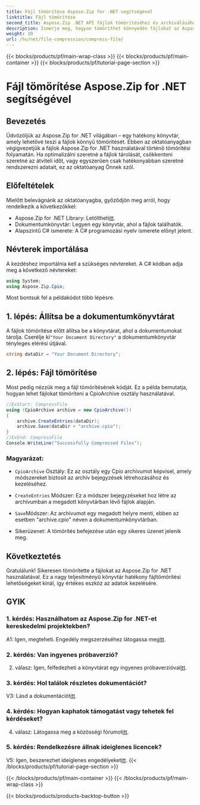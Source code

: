```yaml
---
title: Fájl tömörítése Aspose.Zip for .NET segítségével
linktitle: Fájl tömörítése
second_title: Aspose.Zip .NET API fájlok tömörítéséhez és archiválásához
description: Ismerje meg, hogyan tömöríthet könnyedén fájlokat az Aspose.Zip for .NET segítségével. Kövesse lépésenkénti oktatóanyagunkat a hatékony fájlkezelés érdekében.
weight: 10
url: /hu/net/file-compression/compress-file/
---
```


{{< blocks/products/pf/main-wrap-class >}}
{{< blocks/products/pf/main-container >}}
{{< blocks/products/pf/tutorial-page-section >}}

# Fájl tömörítése Aspose.Zip for .NET segítségével

## Bevezetés

Üdvözöljük az Aspose.Zip for .NET világában – egy hatékony könyvtár, amely lehetővé teszi a fájlok könnyű tömörítését. Ebben az oktatóanyagban végigvezetjük a fájlok Aspose.Zip for .NET használatával történő tömörítési folyamatán. Ha optimalizálni szeretné a fájlok tárolását, csökkenteni szeretné az átviteli időt, vagy egyszerűen csak hatékonyabban szeretné rendszerezni adatait, ez az oktatóanyag Önnek szól.

## Előfeltételek

Mielőtt belevágnánk az oktatóanyagba, győződjön meg arról, hogy rendelkezik a következőkkel:

-  Aspose.Zip for .NET Library: Letöltheti[itt](https://releases.aspose.com/zip/net/).
- Dokumentumkönyvtár: Legyen egy könyvtár, ahol a fájlok találhatók.
- Alapszintű C# ismerete: A C# programozási nyelv ismerete előnyt jelent.

## Névterek importálása

A kezdéshez importálnia kell a szükséges névtereket. A C# kódban adja meg a következő névtereket:

```csharp
using System;
using Aspose.Zip.Cpio;
```

Most bontsuk fel a példakódot több lépésre.

## 1. lépés: Állítsa be a dokumentumkönyvtárat

 A fájlok tömörítése előtt állítsa be a könyvtárat, ahol a dokumentumokat tárolja. Cserélje ki`"Your Document Directory"` a dokumentumkönyvtár tényleges elérési útjával.

```csharp
string dataDir = "Your Document Directory";
```

## 2. lépés: Fájl tömörítése

Most pedig nézzük meg a fájl tömörítésének kódját. Ez a példa bemutatja, hogyan lehet fájlokat tömöríteni a CpioArchive osztály használatával.

```csharp
//ExStart: CompressFile
using (CpioArchive archive = new CpioArchive())
{
    archive.CreateEntries(dataDir);
    archive.Save(dataDir + "archive.cpio");
}
//ExEnd: CompressFile
Console.WriteLine("Successfully Compressed Files");
```

### Magyarázat:

- `CpioArchive` Osztály: Ez az osztály egy Cpio archívumot képvisel, amely módszereket biztosít az archív bejegyzések létrehozásához és kezeléséhez.

- `CreateEntries` Módszer: Ez a módszer bejegyzéseket hoz létre az archívumban a megadott könyvtárban lévő fájlok alapján.

- `Save`Módszer: Az archívumot egy megadott helyre menti, ebben az esetben "archive.cpio" néven a dokumentumkönyvtárban.

- Sikerüzenet: A tömörítés befejezése után egy sikeres üzenet jelenik meg.

## Következtetés

Gratulálunk! Sikeresen tömörítette a fájlokat az Aspose.Zip for .NET használatával. Ez a nagy teljesítményű könyvtár hatékony fájltömörítési lehetőségeket kínál, így értékes eszköz az adatok kezelésére.

## GYIK

### 1. kérdés: Használhatom az Aspose.Zip for .NET-et kereskedelmi projektekben?

 A1: Igen, megteheti. Engedély megszerzéséhez látogassa meg[itt](https://purchase.aspose.com/buy).

### 2. kérdés: Van ingyenes próbaverzió?

 2. válasz: Igen, felfedezheti a könyvtárat egy ingyenes próbaverzióval[itt](https://releases.aspose.com/).

### 3. kérdés: Hol találok részletes dokumentációt?

 V3: Lásd a dokumentációt[itt](https://reference.aspose.com/zip/net/).

### 4. kérdés: Hogyan kaphatok támogatást vagy tehetek fel kérdéseket?

 4. válasz: Látogassa meg a közösségi fórumot[itt](https://forum.aspose.com/c/zip/37).

### 5. kérdés: Rendelkezésre állnak ideiglenes licencek?

 V5: Igen, beszerezhet ideiglenes engedélyeket[itt](https://purchase.aspose.com/temporary-license/).
{{< /blocks/products/pf/tutorial-page-section >}}

{{< /blocks/products/pf/main-container >}}
{{< /blocks/products/pf/main-wrap-class >}}

{{< blocks/products/products-backtop-button >}}
